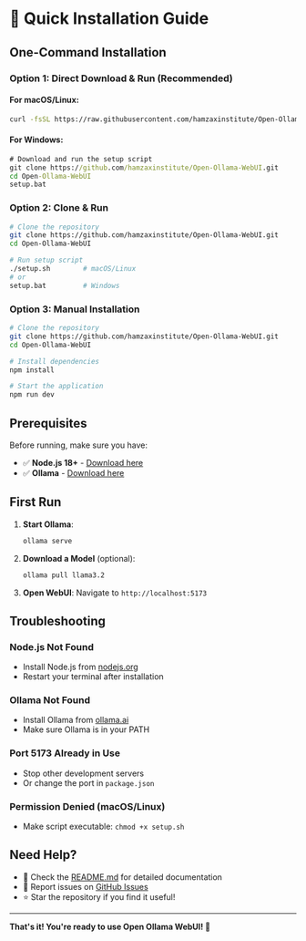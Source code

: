 # 🚀 Quick Installation Guide

## One-Command Installation

### Option 1: Direct Download & Run (Recommended)

#### For macOS/Linux:
```bash
curl -fsSL https://raw.githubusercontent.com/hamzaxinstitute/Open-Ollama-WebUI/main/setup.sh | bash
```

#### For Windows:
```cmd
# Download and run the setup script
git clone https://github.com/hamzaxinstitute/Open-Ollama-WebUI.git
cd Open-Ollama-WebUI
setup.bat
```

### Option 2: Clone & Run

```bash
# Clone the repository
git clone https://github.com/hamzaxinstitute/Open-Ollama-WebUI.git
cd Open-Ollama-WebUI

# Run setup script
./setup.sh        # macOS/Linux
# or
setup.bat         # Windows
```

### Option 3: Manual Installation

```bash
# Clone the repository
git clone https://github.com/hamzaxinstitute/Open-Ollama-WebUI.git
cd Open-Ollama-WebUI

# Install dependencies
npm install

# Start the application
npm run dev
```

## Prerequisites

Before running, make sure you have:

- ✅ **Node.js 18+** - [Download here](https://nodejs.org/)
- ✅ **Ollama** - [Download here](https://ollama.ai/download)

## First Run

1. **Start Ollama**:
   ```bash
   ollama serve
   ```

2. **Download a Model** (optional):
   ```bash
   ollama pull llama3.2
   ```

3. **Open WebUI**: Navigate to `http://localhost:5173`

## Troubleshooting

### Node.js Not Found
- Install Node.js from [nodejs.org](https://nodejs.org/)
- Restart your terminal after installation

### Ollama Not Found
- Install Ollama from [ollama.ai](https://ollama.ai/download)
- Make sure Ollama is in your PATH

### Port 5173 Already in Use
- Stop other development servers
- Or change the port in `package.json`

### Permission Denied (macOS/Linux)
- Make script executable: `chmod +x setup.sh`

## Need Help?

- 📖 Check the [README.md](README.md) for detailed documentation
- 🐛 Report issues on [GitHub Issues](https://github.com/hamzaxinstitute/Open-Ollama-WebUI/issues)
- ⭐ Star the repository if you find it useful!

---

**That's it! You're ready to use Open Ollama WebUI! 🎉**
